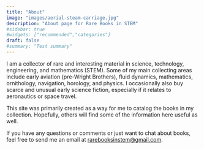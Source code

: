 ```yaml
---
title: "About"
image: "images/aerial-steam-carriage.jpg"
description: "About page for Rare Books in STEM"
#sidebar: true
#widgets: ["recommended","categories"]
draft: false
#summary: "Test summary"
---
```


I am a collector of rare and interesting material in science, technology, engineering, and mathematics (STEM). Some of my main collecting areas include early aviation (pre-Wright Brothers), fluid dynamics, mathematics, ornithology, navigation, horology, and physics. I occasionally also buy scarce and unusual early science fiction, especially if it relates to aeronautics or space travel.

This site was primarily created as a way for me to catalog the books in my collection. Hopefully, others will find some of the information here useful as well.

If you have any questions or comments or just want to chat about books, feel free to send me an email at rarebooksinstem@gmail.com.